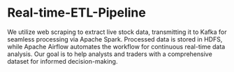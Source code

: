 # Real-time-ETL-Pipeline
We utilize web scraping to extract live stock data, transmitting it to Kafka for seamless processing via Apache Spark. Processed data is stored in HDFS, while Apache Airflow automates the workflow for continuous real-time data analysis. Our goal is to help analysts and traders with a comprehensive dataset for informed decision-making.
